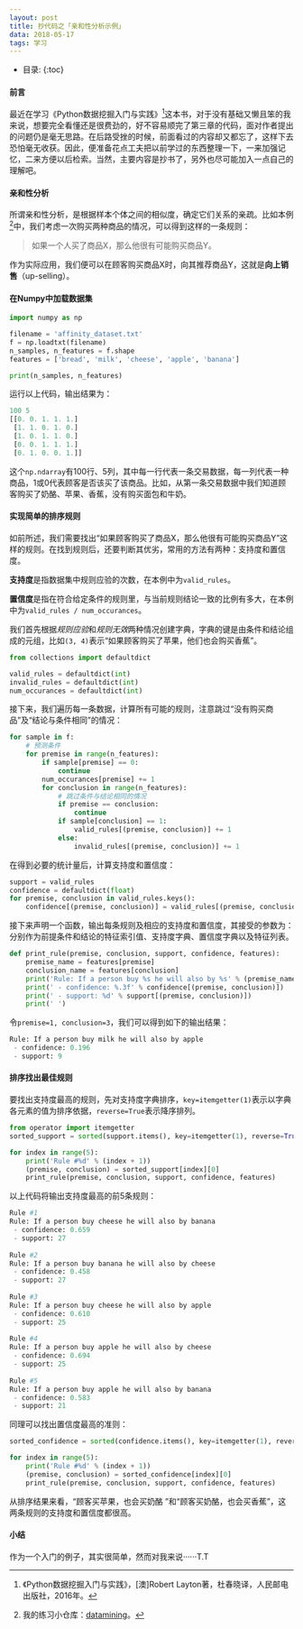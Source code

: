 ```yaml
---
layout: post
title: 抄代码之「亲和性分析示例」
data: 2018-05-17
tags: 学习
---
```

* 目录:
{:toc}

#### 前言
最近在学习《Python数据挖掘入门与实践》[^1]这本书，对于没有基础又懒且笨的我来说，想要完全看懂还是很费劲的，好不容易顺完了第三章的代码，面对作者提出的问题仍是毫无思路。在后路受挫的时候，前面看过的内容却又都忘了，这样下去恐怕毫无收获。因此，便准备花点工夫把以前学过的东西整理一下，一来加强记忆，二来方便以后检索。当然，主要内容是抄书了，另外也尽可能加入一点自己的理解吧。

#### 亲和性分析
所谓亲和性分析，是根据样本个体之间的相似度，确定它们关系的亲疏。比如本例[^2]中，我们考虑一次购买两种商品的情况，可以得到这样的一条规则：
>如果一个人买了商品X，那么他很有可能购买商品Y。

作为实际应用，我们便可以在顾客购买商品X时，向其推荐商品Y，这就是**向上销售**（up-selling）。

#### 在Numpy中加载数据集
```python
import numpy as np

filename = 'affinity_dataset.txt'
f = np.loadtxt(filename)
n_samples, n_features = f.shape
features = ['bread', 'milk', 'cheese', 'apple', 'banana']

print(n_samples, n_features)
```
运行以上代码，输出结果为：
```python
100 5
[[0. 0. 1. 1. 1.]
 [1. 1. 0. 1. 0.]
 [1. 0. 1. 1. 0.]
 [0. 0. 1. 1. 1.]
 [0. 1. 0. 0. 1.]]
```
这个`np.ndarray`有100行、5列，其中每一行代表一条交易数据，每一列代表一种商品，1或0代表顾客是否该买了该商品。比如，从第一条交易数据中我们知道顾客购买了奶酪、苹果、香蕉，没有购买面包和牛奶。

#### 实现简单的排序规则
如前所述，我们需要找出“如果顾客购买了商品X，那么他很有可能购买商品Y”这样的规则。在找到规则后，还要判断其优劣，常用的方法有两种：支持度和置信度。

**支持度**是指数据集中规则应验的次数，在本例中为`valid_rules`。

**置信度**是指在符合给定条件的规则里，与当前规则结论一致的比例有多大，在本例中为`valid_rules / num_occurances`。

我们首先根据*规则应验*和*规则无效*两种情况创建字典，字典的键是由条件和结论组成的元组，比如`(3, 4)`表示“如果顾客购买了苹果，他们也会购买香蕉”。
```python
from collections import defaultdict

valid_rules = defaultdict(int)
invalid_rules = defaultdict(int)
num_occurances = defaultdict(int)
```
接下来，我们遍历每一条数据，计算所有可能的规则，注意跳过“没有购买商品”及“结论与条件相同”的情况：
```python
for sample in f:
    # 预测条件
    for premise in range(n_features):
        if sample[premise] == 0:
            continue
        num_occurances[premise] += 1
        for conclusion in range(n_features):
            # 跳过条件与结论相同的情况
            if premise == conclusion:
                continue
            if sample[conclusion] == 1:
                valid_rules[(premise, conclusion)] += 1
            else:
                invalid_rules[(premise, conclusion)] += 1
```
在得到必要的统计量后，计算支持度和置信度：
```python
support = valid_rules
confidence = defaultdict(float)
for premise, conclusion in valid_rules.keys():
    confidence[(premise, conclusion)] = valid_rules[(premise, conclusion)] / num_occurances[premise]
```
接下来声明一个函数，输出每条规则及相应的支持度和置信度，其接受的参数为：分别作为前提条件和结论的特征索引值、支持度字典、置信度字典以及特征列表。
```python
def print_rule(premise, conclusion, support, confidence, features):
    premise_name = features[premise]
    conclusion_name = features[conclusion]
    print('Rule: If a person buy %s he will also by %s' % (premise_name, conclusion_name))
    print(' - confidence: %.3f' % confidence[(premise, conclusion)])
    print(' - support: %d' % support[(premise, conclusion)])
    print(' ')
```
令`premise=1, conclusion=3`，我们可以得到如下的输出结果：
```python
Rule: If a person buy milk he will also by apple
 - confidence: 0.196
 - support: 9
```

#### 排序找出最佳规则
要找出支持度最高的规则，先对支持度字典排序，`key=itemgetter(1)`表示以字典各元素的值为排序依据，`reverse=True`表示降序排列。
```python
from operator import itemgetter
sorted_support = sorted(support.items(), key=itemgetter(1), reverse=True)

for index in range(5):
    print('Rule #%d' % (index + 1))
    (premise, conclusion) = sorted_support[index][0]
    print_rule(premise, conclusion, support, confidence, features)
```
以上代码将输出支持度最高的前5条规则：
```python
Rule #1
Rule: If a person buy cheese he will also by banana
 - confidence: 0.659
 - support: 27
 
Rule #2
Rule: If a person buy banana he will also by cheese
 - confidence: 0.458
 - support: 27
 
Rule #3
Rule: If a person buy cheese he will also by apple
 - confidence: 0.610
 - support: 25
 
Rule #4
Rule: If a person buy apple he will also by cheese
 - confidence: 0.694
 - support: 25
 
Rule #5
Rule: If a person buy apple he will also by banana
 - confidence: 0.583
 - support: 21
```
同理可以找出置信度最高的准则：
```python
sorted_confidence = sorted(confidence.items(), key=itemgetter(1), reverse=True)

for index in range(5):
    print('Rule #%d' % (index + 1))
    (premise, conclusion) = sorted_confidence[index][0]
    print_rule(premise, conclusion, support, confidence, features)
```
从排序结果来看，“顾客买苹果，也会买奶酪 ”和“顾客买奶酪，也会买香蕉”，这两条规则的支持度和置信度都很高。
#### 小结
作为一个入门的例子，其实很简单，然而对我来说······T.T


[^1]: 《Python数据挖掘入门与实践》，[澳]Robert Layton著，杜春晓译，人民邮电出版社，2016年。
[^2]: 我的练习小仓库：[datamining](https://github.com/jubytschu/LearningPython/tree/master/datamining)。